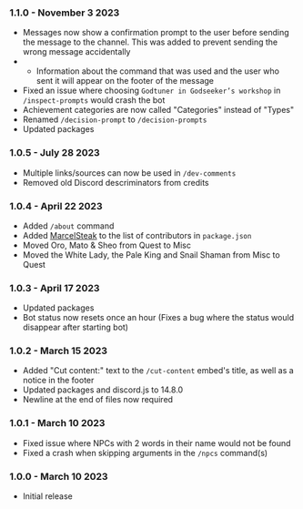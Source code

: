 ### 1.1.0 - November 3 2023
- Messages now show a confirmation prompt to the user before sending the message to the channel. This was added to prevent sending the wrong message accidentally
- - Information about the command that was used and the user who sent it will appear on the footer of the message
- Fixed an issue where choosing `Godtuner in Godseeker’s workshop` in `/inspect-prompts` would crash the bot
- Achievement categories are now called "Categories" instead of "Types"
- Renamed `/decision-prompt` to `/decision-prompts`
- Updated packages

### 1.0.5 - July 28 2023
- Multiple links/sources can now be used in `/dev-comments`
- Removed old Discord descriminators from credits

### 1.0.4 - April 22 2023
- Added `/about` command
- Added [MarcelSteak](https://twitter.com/MarcelSteak3) to the list of contributors in `package.json`
- Moved Oro, Mato & Sheo from Quest to Misc
- Moved the White Lady, the Pale King and Snail Shaman from Misc to Quest

### 1.0.3 - April 17 2023
- Updated packages
- Bot status now resets once an hour (Fixes a bug where the status would disappear after starting bot)

### 1.0.2 - March 15 2023
- Added "Cut content:" text to the `/cut-content` embed's title, as well as a notice in the footer
- Updated packages and discord.js to 14.8.0
- Newline at the end of files now required

### 1.0.1 - March 10 2023
- Fixed issue where NPCs with 2 words in their name would not be found
- Fixed a crash when skipping arguments in the `/npcs` command(s)

### 1.0.0 - March 10 2023
- Initial release